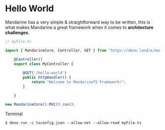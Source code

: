 # Hello World
Mandarine has a very simple & straightforward way to be written, this is what makes Mandarine a great framework when it comes to **architecture challenges**.

```typescript
// myFile.ts

import { MandarineCore, Controller, GET } from "https://deno.land/x/mandarinets@v2.1.0/mod.ts";

    @Controller()
    export class MyController {
    
        @GET('/hello-world')
        public httpHandler() {
            return "Welcome to MandarineTS Framework!";
        }

    }

new MandarineCore().MVC().run();
```

Terminal

```shell script
$ deno run -c tsconfig.json --allow-net --allow-read myFile.ts
```
